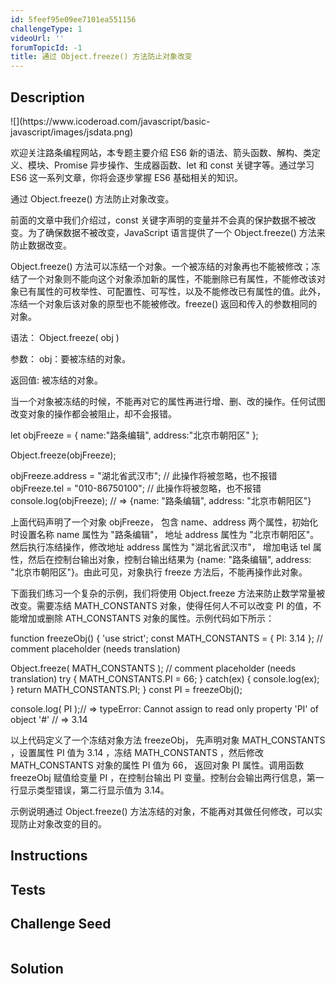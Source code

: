 ```yaml
---
id: 5feef95e09ee7101ea551156
challengeType: 1
videoUrl: ''
forumTopicId: -1
title: 通过 Object.freeze() 方法防止对象改变
---
```


## Description
<section id='description'>
![](https://www.icoderoad.com/javascript/basic-javascript/images/jsdata.png)

欢迎关注路条编程网站，本专题主要介绍 ES6 新的语法、箭头函数、解构、类定义、模块、Promise 异步操作、生成器函数、let 和 const 关键字等。通过学习  ES6 这一系列文章，你将会逐步掌握  ES6 基础相关的知识。
	
通过 Object.freeze() 方法防止对象改变。

前面的文章中我们介绍过，const 关键字声明的变量并不会真的保护数据不被改变。为了确保数据不被改变，JavaScript 语言提供了一个 Object.freeze() 方法来防止数据改变。

Object.freeze() 方法可以冻结一个对象。一个被冻结的对象再也不能被修改；冻结了一个对象则不能向这个对象添加新的属性，不能删除已有属性，不能修改该对象已有属性的可枚举性、可配置性、可写性，以及不能修改已有属性的值。此外，冻结一个对象后该对象的原型也不能被修改。freeze() 返回和传入的参数相同的对象。

语法：
Object.freeze( obj )

参数：
obj：要被冻结的对象。

返回值:
被冻结的对象。

当一个对象被冻结的时候，不能再对它的属性再进行增、删、改的操作。任何试图改变对象的操作都会被阻止，却不会报错。

let objFreeze = {
  name:"路条编辑",
  address:"北京市朝阳区"
};

Object.freeze(objFreeze);

objFreeze.address = "湖北省武汉市"; // 此操作将被忽略，也不报错
objFreeze.tel = "010-86750100"; // 此操作将被忽略，也不报错
console.log(objFreeze); // => {name: "路条编辑", address: "北京市朝阳区"}

上面代码声明了一个对象 objFreeze， 包含 name、address 两个属性，初始化时设置名称 name 属性为 "路条编辑"， 地址 address 属性为 "北京市朝阳区"。然后执行冻结操作，修改地址 address 属性为 "湖北省武汉市"， 增加电话 tel 属性，然后在控制台输出对象，控制台输出结果为 {name: "路条编辑", address: "北京市朝阳区"}。由此可见，对象执行 freeze 方法后，不能再操作此对象。

下面我们练习一个复杂的示例，我们将使用 Object.freeze 方法来防止数学常量被改变。需要冻结 MATH_CONSTANTS 对象，使得任何人不可以改变 PI 的值，不能增加或删除  ATH_CONSTANTS 对象的属性。示例代码如下所示：

function freezeObj() {
  'use strict';
  const MATH_CONSTANTS = {
    PI: 3.14
  };
  // comment placeholder (needs translation)

  Object.freeze( MATH_CONSTANTS );
  // comment placeholder (needs translation)
  try {
    MATH_CONSTANTS.PI = 66;
  } catch(ex) {
    console.log(ex);
  }
  return MATH_CONSTANTS.PI;
}
const PI = freezeObj();

console.log( PI );// => typeError: Cannot assign to read only property 'PI' of object '#<Object>'
// => 3.14

以上代码定义了一个冻结对象方法 freezeObj， 先声明对象 MATH_CONSTANTS ，设置属性 PI 值为 3.14 ，冻结 MATH_CONSTANTS ，然后修改 MATH_CONSTANTS 对象的属性 PI 值为 66， 返回对象 PI 属性。调用函数 freezeObj 赋值给变量 PI ，在控制台输出 PI 变量。控制台会输出两行信息，第一行显示类型错误，第二行显示值为 3.14。 

示例说明通过 Object.freeze() 方法冻结的对象，不能再对其做任何修改，可以实现防止对象改变的目的。

</section>

## Instructions
<section id='instructions'>

</section>

## Tests
<section id='tests'>

</section>

## Challenge Seed
<section id='challengeSeed'>

<div id='js-seed'>

```js

```

</div>



</section>

## Solution
<section id='solution'>


</section>

